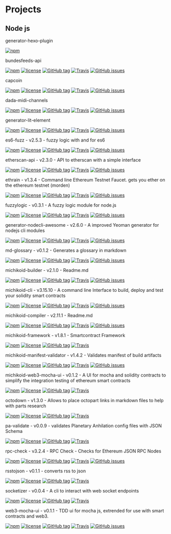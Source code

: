 # Projects

##  Node js 


generator-hexo-plugin

[![npm](https://img.shields.io/npm/dt/generator-hexo-plugin.svg)](https://www.npmjs.com/package/generator-hexo-plugin)

bundesfeeds-api

[![npm](https://img.shields.io/npm/dt/bundesfeeds-api.svg)](https://www.npmjs.com/package/bundesfeeds-api)
[![license](https://img.shields.io/github/license/bundesfeeds/bundesfeeds-api.svg)](https://github.com/bundesfeeds/bundesfeeds-api/blob/master/LICENSE.md)
[![GitHub tag](https://img.shields.io/github/tag/bundesfeeds/bundesfeeds-api.svg)](https://github.com/bundesfeeds/bundesfeeds-api)
[![Travis](https://img.shields.io/travis/bundesfeeds/bundesfeeds-api.svg)](https://travis-ci.org/bundesfeeds/bundesfeeds-api)
[![GitHub issues](https://img.shields.io/github/issues/bundesfeeds/bundesfeeds-api.svg)](https://github.com/bundesfeeds/bundesfeeds-api/issues)

capcoin

[![npm](https://img.shields.io/npm/dt/capcoin.svg)](https://www.npmjs.com/package/capcoin)
[![license](https://img.shields.io/github/license/sebs/capcoin.svg)](https://github.com/sebs/capcoin/blob/master/LICENSE.md)
[![GitHub tag](https://img.shields.io/github/tag/sebs/capcoin.svg)](https://github.com/sebs/capcoin)
[![Travis](https://img.shields.io/travis/sebs/capcoin.svg)](https://travis-ci.org/sebs/capcoin)
[![GitHub issues](https://img.shields.io/github/issues/sebs/capcoin.svg)](https://github.com/sebs/capcoin/issues)

dada-midi-channels

[![npm](https://img.shields.io/npm/dt/dada-midi-channels.svg)](https://www.npmjs.com/package/dada-midi-channels)
[![license](https://img.shields.io/github/license/sebs/dada-midi-channels.svg)](https://github.com/sebs/dada-midi-channels/blob/master/LICENSE.md)
[![GitHub tag](https://img.shields.io/github/tag/sebs/dada-midi-channels.svg)](https://github.com/sebs/dada-midi-channels)
[![Travis](https://img.shields.io/travis/sebs/dada-midi-channels.svg)](https://travis-ci.org/sebs/dada-midi-channels)
[![GitHub issues](https://img.shields.io/github/issues/sebs/dada-midi-channels.svg)](https://github.com/sebs/dada-midi-channels/issues)

generator-lit-element

[![npm](https://img.shields.io/npm/dt/generator-lit-element.svg)](https://www.npmjs.com/package/generator-lit-element)
[![license](https://img.shields.io/github/license/sebs/generator-lit-element.svg)](https://github.com/sebs/generator-lit-element/blob/master/LICENSE.md)
[![GitHub tag](https://img.shields.io/github/tag/sebs/generator-lit-element.svg)](https://github.com/sebs/generator-lit-element)
[![Travis](https://img.shields.io/travis/sebs/generator-lit-element.svg)](https://travis-ci.org/sebs/generator-lit-element)
[![GitHub issues](https://img.shields.io/github/issues/sebs/generator-lit-element.svg)](https://github.com/sebs/generator-lit-element/issues)

es6-fuzz - v2.5.3 - fuzzy logic with and for es6

[![npm](https://img.shields.io/npm/dt/es6-fuzz.svg)](https://www.npmjs.com/package/es6-fuzz)
[![license](https://img.shields.io/github/license/sebs/es6-fuzz.svg)](https://github.com/sebs/es6-fuzz/blob/master/LICENSE.md)
[![GitHub tag](https://img.shields.io/github/tag/sebs/es6-fuzz.svg)](https://github.com/sebs/es6-fuzz)
[![Travis](https://img.shields.io/travis/sebs/es6-fuzz.svg)](https://travis-ci.org/sebs/es6-fuzz)
[![GitHub issues](https://img.shields.io/github/issues/sebs/es6-fuzz.svg)](https://github.com/sebs/es6-fuzz/issues)

etherscan-api - v2.3.0 - API to etherscan with a simple interface

[![npm](https://img.shields.io/npm/dt/etherscan-api.svg)](https://www.npmjs.com/package/etherscan-api)
[![license](https://img.shields.io/github/license/sebs/etherscan-api.svg)](https://github.com/sebs/etherscan-api/blob/master/LICENSE.md)
[![GitHub tag](https://img.shields.io/github/tag/sebs/etherscan-api.svg)](https://github.com/sebs/etherscan-api)
[![Travis](https://img.shields.io/travis/sebs/etherscan-api.svg)](https://travis-ci.org/sebs/etherscan-api)
[![GitHub issues](https://img.shields.io/github/issues/sebs/etherscan-api.svg)](https://github.com/sebs/etherscan-api/issues)

ethrain - v1.3.4 - Command line Ethereum Testnet Faucet. gets you ether on the ethereum testnet (morden)

[![npm](https://img.shields.io/npm/dt/ethrain.svg)](https://www.npmjs.com/package/ethrain)
[![license](https://img.shields.io/github/license/sebs/ethrain.svg)](https://github.com/sebs/ethrain/blob/master/LICENSE.md)
[![GitHub tag](https://img.shields.io/github/tag/sebs/ethrain.svg)](https://github.com/sebs/ethrain)
[![Travis](https://img.shields.io/travis/sebs/ethrain.svg)](https://travis-ci.org/sebs/ethrain)
[![GitHub issues](https://img.shields.io/github/issues/sebs/ethrain.svg)](https://github.com/sebs/ethrain/issues)

fuzzylogic - v0.3.1 - A fuzzy logic module for node.js

[![npm](https://img.shields.io/npm/dt/fuzzylogic.svg)](https://www.npmjs.com/package/fuzzylogic)
[![license](https://img.shields.io/github/license/sebs/node-fuzzylogic.svg)](https://github.com/sebs/node-fuzzylogic/blob/master/LICENSE.md)
[![GitHub tag](https://img.shields.io/github/tag/sebs/node-fuzzylogic.svg)](https://github.com/sebs/node-fuzzylogic)
[![Travis](https://img.shields.io/travis/sebs/node-fuzzylogic.svg)](https://travis-ci.org/sebs/node-fuzzylogic)
[![GitHub issues](https://img.shields.io/github/issues/sebs/node-fuzzylogic.svg)](https://github.com/sebs/node-fuzzylogic/issues)

generator-nodecli-awesome - v2.6.0 - A improved Yeoman generator for nodejs cli modules

[![npm](https://img.shields.io/npm/dt/generator-nodecli-awesome.svg)](https://www.npmjs.com/package/generator-nodecli-awesome)
[![license](https://img.shields.io/github/license/sebs/generator-nodecli-awesome.svg)](https://github.com/sebs/generator-nodecli-awesome/blob/master/LICENSE.md)
[![GitHub tag](https://img.shields.io/github/tag/sebs/generator-nodecli-awesome.svg)](https://github.com/sebs/generator-nodecli-awesome)
[![Travis](https://img.shields.io/travis/sebs/generator-nodecli-awesome.svg)](https://travis-ci.org/sebs/generator-nodecli-awesome)
[![GitHub issues](https://img.shields.io/github/issues/sebs/generator-nodecli-awesome.svg)](https://github.com/sebs/generator-nodecli-awesome/issues)

md-glossary - v0.1.2 - Generates a glossary in markdown

[![npm](https://img.shields.io/npm/dt/md-glossary.svg)](https://www.npmjs.com/package/md-glossary)
[![license](https://img.shields.io/github/license/sebs/md-glossary.svg)](https://github.com/sebs/md-glossary/blob/master/LICENSE.md)
[![GitHub tag](https://img.shields.io/github/tag/sebs/md-glossary.svg)](https://github.com/sebs/md-glossary)
[![Travis](https://img.shields.io/travis/sebs/md-glossary.svg)](https://travis-ci.org/sebs/md-glossary)
[![GitHub issues](https://img.shields.io/github/issues/sebs/md-glossary.svg)](https://github.com/sebs/md-glossary/issues)

michikoid-builder - v2.1.0 - Readme.md

[![npm](https://img.shields.io/npm/dt/michikoid-builder.svg)](https://www.npmjs.com/package/michikoid-builder)
[![license](https://img.shields.io/github/license/Michikoid/michikoid-builder.svg)](https://github.com/Michikoid/michikoid-builder/blob/master/LICENSE.md)
[![GitHub tag](https://img.shields.io/github/tag/Michikoid/michikoid-builder.svg)](https://github.com/Michikoid/michikoid-builder)
[![Travis](https://img.shields.io/travis/Michikoid/michikoid-builder.svg)](https://travis-ci.org/Michikoid/michikoid-builder)
[![GitHub issues](https://img.shields.io/github/issues/Michikoid/michikoid-builder.svg)](https://github.com/Michikoid/michikoid-builder/issues)

michikoid-cli - v3.15.10 - A command line Interface to build, deploy and test your solidity smart contracts

[![npm](https://img.shields.io/npm/dt/michikoid-cli.svg)](https://www.npmjs.com/package/michikoid-cli)
[![license](https://img.shields.io/github/license/Michikoid/michikoid-cli.svg)](https://github.com/Michikoid/michikoid-cli/blob/master/LICENSE.md)
[![GitHub tag](https://img.shields.io/github/tag/Michikoid/michikoid-cli.svg)](https://github.com/Michikoid/michikoid-cli)
[![Travis](https://img.shields.io/travis/Michikoid/michikoid-cli.svg)](https://travis-ci.org/Michikoid/michikoid-cli)
[![GitHub issues](https://img.shields.io/github/issues/Michikoid/michikoid-cli.svg)](https://github.com/Michikoid/michikoid-cli/issues)

michikoid-compiler - v2.11.1 - Readme.md

[![npm](https://img.shields.io/npm/dt/michikoid-compiler.svg)](https://www.npmjs.com/package/michikoid-compiler)
[![license](https://img.shields.io/github/license/Michikoid/michikoid-compiler.svg)](https://github.com/Michikoid/michikoid-compiler/blob/master/LICENSE.md)
[![GitHub tag](https://img.shields.io/github/tag/Michikoid/michikoid-compiler.svg)](https://github.com/Michikoid/michikoid-compiler)
[![Travis](https://img.shields.io/travis/Michikoid/michikoid-compiler.svg)](https://travis-ci.org/Michikoid/michikoid-compiler)
[![GitHub issues](https://img.shields.io/github/issues/Michikoid/michikoid-compiler.svg)](https://github.com/Michikoid/michikoid-compiler/issues)

michikoid-framework - v1.8.1 - Smartcontract Framework

[![npm](https://img.shields.io/npm/dt/michikoid-framework.svg)]()
[![license](https://img.shields.io/github/license/michikoid/michikoid-framework.svg)]()
[![GitHub tag](https://img.shields.io/github/tag/michikoid/michikoid-framework.svg)]()
[![Travis](https://img.shields.io/travis/michikoid/michikoid-framework.svg)]()

michikoid-manifest-validator - v1.4.2 - Validates manifest of build artifacts

[![npm](https://img.shields.io/npm/dt/michikoid-framework.svg)](https://www.npmjs.com/package/michikoid-framework)
[![license](https://img.shields.io/github/license/Michikoid/michikoid-framework.svg)](https://github.com/Michikoid/michikoid-framework/blob/master/LICENSE.md)
[![GitHub tag](https://img.shields.io/github/tag/Michikoid/michikoid-framework.svg)](https://github.com/Michikoid/michikoid-framework)
[![Travis](https://img.shields.io/travis/Michikoid/michikoid-framework.svg)](https://travis-ci.org/Michikoid/michikoid-framework)
[![GitHub issues](https://img.shields.io/github/issues/Michikoid/michikoid-framework.svg)](https://github.com/Michikoid/michikoid-framework/issues)

michikoid-web3-mocha-ui - v0.1.2 - A UI for mocha and solidity contracts to simplify the integration testing of ethereum smart contracts

[![npm](https://img.shields.io/npm/dt/michikoid-web3-mocha-ui.svg)]()
[![license](https://img.shields.io/github/license/michikoid/michikoid-web3-mocha-ui.svg)]()
[![GitHub tag](https://img.shields.io/github/tag/michikoid/michikoid-web3-mocha-ui.svg)]()
[![Travis](https://img.shields.io/travis/michikoid/michikoid-web3-mocha-ui.svg)]()

octodown - v1.3.0 - Allows to place octopart links in markdown files to help with parts research

[![npm](https://img.shields.io/npm/dt/octodown.svg)]()
[![license](https://img.shields.io/github/license/sebs/octodown.svg)]()
[![GitHub tag](https://img.shields.io/github/tag/sebs/octodown.svg)]()
[![Travis](https://img.shields.io/travis/sebs/octodown.svg)]()

pa-validate - v0.0.9 - validates Planetary Anhilation config files with JSON Schema

[![npm](https://img.shields.io/npm/dt/pa-validate.svg)]()
[![license](https://img.shields.io/github/license/sebs/pa-validate.svg)]()
[![GitHub tag](https://img.shields.io/github/tag/sebs/pa-validate.svg)]()
[![Travis](https://img.shields.io/travis/sebs/pa-validate.svg)]()

rpc-check - v3.2.4 - RPC Check - Checks for Ethereum JSON RPC Nodes

[![npm](https://img.shields.io/npm/dt/rpc-check.svg)](https://www.npmjs.com/package/rpc-check)
[![license](https://img.shields.io/github/license/sebs/rpc-check.svg)](https://github.com/sebs/rpc-check/blob/master/LICENSE.md)
[![GitHub tag](https://img.shields.io/github/tag/sebs/rpc-check.svg)](https://github.com/sebs/rpc-check)
[![Travis](https://img.shields.io/travis/sebs/rpc-check.svg)](https://travis-ci.org/sebs/rpc-check)
[![GitHub issues](https://img.shields.io/github/issues/sebs/rpc-check.svg)](https://github.com/sebs/rpc-check/issues)

rsstojson - v0.1.1 - converts rss to json

[![npm](https://img.shields.io/npm/dt/rsstojson.svg)]()
[![license](https://img.shields.io/github/license/sebs/rsstojson.svg)]()
[![GitHub tag](https://img.shields.io/github/tag/sebs/rsstojson.svg)]()
[![Travis](https://img.shields.io/travis/sebs/rsstojson.svg)]()

socketizer - v0.0.4 - A cli to interact with web socket endpoints

[![npm](https://img.shields.io/npm/dt/socketizer.svg)]()
[![license](https://img.shields.io/github/license/sebs/socketizer.svg)]()
[![GitHub tag](https://img.shields.io/github/tag/sebs/socketizer.svg)]()
[![Travis](https://img.shields.io/travis/sebs/socketizer.svg)]()


web3-mocha-ui - v0.1.1 - TDD ui for mocha js, extrended for use with smart contracts and web3.

[![npm](https://img.shields.io/npm/dt/web3-mocha-ui.svg)]()
[![license](https://img.shields.io/github/license/sebs/web3-mocha-ui.svg)]()
[![GitHub tag](https://img.shields.io/github/tag/sebs/web3-mocha-ui.svg)]()
[![Travis](https://img.shields.io/travis/sebs/web3-mocha-ui.svg)]()
[![GitHub issues](https://img.shields.io/github/issues/sebs/web3-mocha-ui.svg)]()

